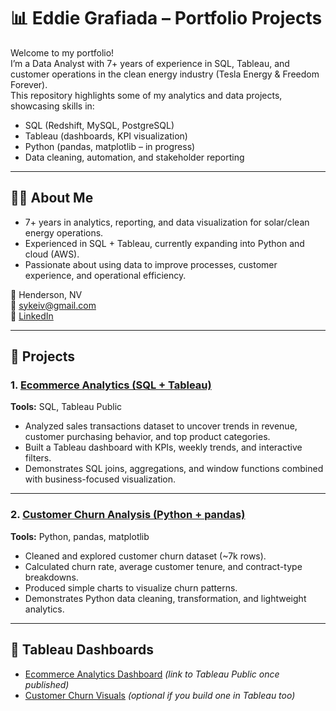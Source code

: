 # 📊 Eddie Grafiada – Portfolio Projects  

Welcome to my portfolio!  
I’m a Data Analyst with 7+ years of experience in SQL, Tableau, and customer operations in the clean energy industry (Tesla Energy & Freedom Forever).  
This repository highlights some of my analytics and data projects, showcasing skills in:  

- SQL (Redshift, MySQL, PostgreSQL)  
- Tableau (dashboards, KPI visualization)
- Python (pandas, matplotlib – in progress)  
- Data cleaning, automation, and stakeholder reporting

---

## 🧑‍💻 About Me  
- 7+ years in analytics, reporting, and data visualization for solar/clean energy operations.  
- Experienced in SQL + Tableau, currently expanding into Python and cloud (AWS).  
- Passionate about using data to improve processes, customer experience, and operational efficiency.  

📍 Henderson, NV  
📧 [sykeiv@gmail.com](mailto:sykeiv@gmail.com)  
🔗 [LinkedIn](https://www.linkedin.com/in/eddie-grafiada-3805342bb/)

---

## 🚀 Projects  

### 1. [Ecommerce Analytics (SQL + Tableau)](./ecommerce-analytics)  
**Tools:** SQL, Tableau Public  
- Analyzed sales transactions dataset to uncover trends in revenue, customer purchasing behavior, and top product categories.  
- Built a Tableau dashboard with KPIs, weekly trends, and interactive filters.  
- Demonstrates SQL joins, aggregations, and window functions combined with business-focused visualization.  

---

### 2. [Customer Churn Analysis (Python + pandas)](./customer-churn-analysis)  
**Tools:** Python, pandas, matplotlib  
- Cleaned and explored customer churn dataset (~7k rows).  
- Calculated churn rate, average customer tenure, and contract-type breakdowns.  
- Produced simple charts to visualize churn patterns.  
- Demonstrates Python data cleaning, transformation, and lightweight analytics.  

---

## 🔗 Tableau Dashboards  
- [Ecommerce Analytics Dashboard](#) *(link to Tableau Public once published)*  
- [Customer Churn Visuals](#) *(optional if you build one in Tableau too)*
